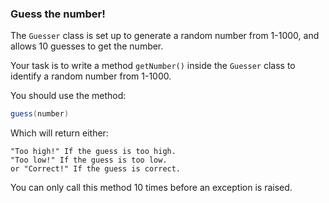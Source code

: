 ### Guess the number!

The `Guesser` class is set up to generate a random number from 1-1000, and allows 10 guesses to get the number.

Your task is to write a method `getNumber()` inside the `Guesser` class to identify a random number from 1-1000.

You should use the method:
```java
guess(number)
```
Which will return either:
```
"Too high!" If the guess is too high.
"Too low!" If the guess is too low.
or "Correct!" If the guess is correct.
```

You can only call this method 10 times before an exception is raised.

